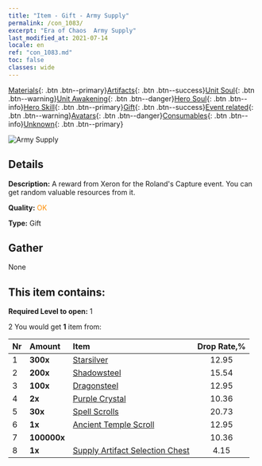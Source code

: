 ```yaml
---
title: "Item - Gift - Army Supply"
permalink: /con_1083/
excerpt: "Era of Chaos  Army Supply"
last_modified_at: 2021-07-14
locale: en
ref: "con_1083.md"
toc: false
classes: wide
---
```

 [Materials](/Items/){: .btn .btn--primary}[Artifacts](/Items/Artifacts/){: .btn .btn--success}[Unit Soul](/Items/UnitSoul/){: .btn .btn--warning}[Unit Awakening](/Items/UnitAwakening/){: .btn .btn--danger}[Hero Soul](/Items/HeroSoul/){: .btn .btn--info}[Hero Skill](/Items/HeroSkill/){: .btn .btn--primary}[Gift](/Items/Gift/){: .btn .btn--success}[Event related](/Items/Events/){: .btn .btn--warning}[Avatars](/Items/Avatars/){: .btn .btn--danger}[Consumables](/Items/Consumables/){: .btn .btn--info}[Unknown](/Items/Unknown/){: .btn .btn--primary}

 ![Army Supply](/images/t/i_907132.png)

## Details
 **Description:** A reward from Xeron for the Roland's Capture event. You can get random valuable resources from it.

 **Quality:** <span style="color: #FF8C00">OK</span>

 **Type:** Gift

## Gather

  None

## This item contains:

 **Required Level to open:** 1

 2 You would get **1** item  from:

  | Nr | Amount |     Item    | Drop Rate,% |
  |:---|:-------|:------------|:---------:|
  | 1 |  **300x** | [Starsilver](/Items/con_882/) | 12.95 | 
  | 2 |  **200x** | [Shadowsteel](/Items/con_881/) | 15.54 | 
  | 3 |  **100x** | [Dragonsteel](/Items/con_880/) | 12.95 | 
  | 4 |  **2x** | [Purple Crystal](/Items/con_720/) | 10.36 | 
  | 5 |  **30x** | [Spell Scrolls](/Items/con_694/) | 20.73 | 
  | 6 |  **1x** | [Ancient Temple Scroll](/Items/con_697/) | 12.95 | 
  | 7 |  **100000x** | <i class="fas fa-coins"/> | 10.36 | 
  | 8 |  **1x** | [Supply Artifact Selection Chest](/Items/con_1084/) | 4.15 | 
